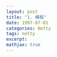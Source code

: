 ```yaml
---
layout: post
title: "1. 模板"
date: 1997-07-01
categories: Netty
tags: netty
excerpt:
mathjax: true
---
```

